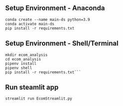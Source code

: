 ## Setup Environment - Anaconda
```
conda create --name main-ds python=3.9
conda activate main-ds
pip install -r requirements.txt
```

## Setup Environment - Shell/Terminal
```
mkdir ecom_analysis
cd ecom_analysis
pipenv install
pipenv shell
pip install -r requirements.txt```
```
## Run steamlit app
```
streamlit run EcomStreamlit.py
```
